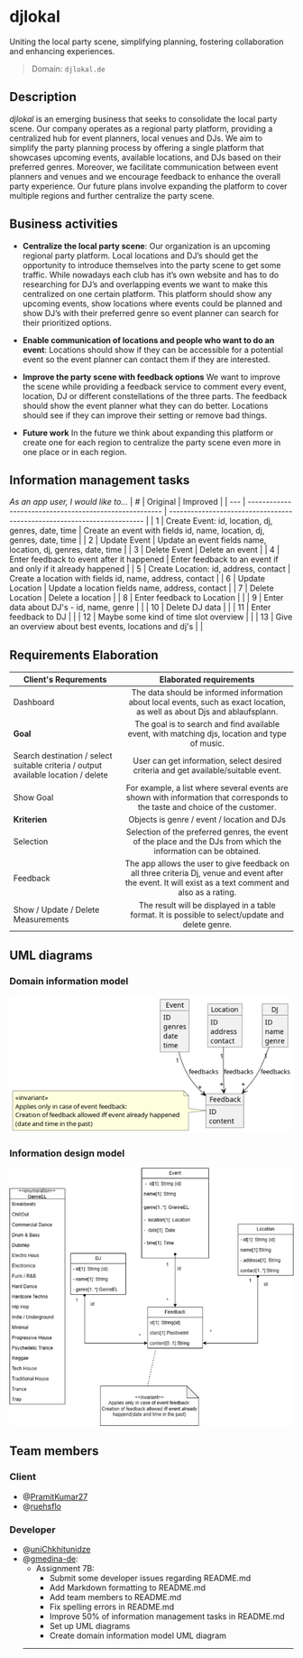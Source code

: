 # djlokal
Uniting the local party scene, simplifying planning, fostering collaboration and enhancing experiences.

> Domain: `djlokal.de`

## Description
*djlokal* is an emerging business that seeks to consolidate the local party scene. 
Our company operates as a regional party platform, providing a centralized hub for event planners, local venues and DJs. 
We aim to simplify the party planning process by offering a single platform that showcases upcoming events, available locations, and DJs based on their preferred genres. 
Moreover, we facilitate communication between event planners and venues and we encourage feedback to enhance the overall party experience. 
Our future plans involve expanding the platform to cover multiple regions and further centralize the party scene.

## Business activities
- **Centralize the local party scene**:
Our organization is an upcoming regional party platform. 
Local locations and DJ’s should get the opportunity to introduce themselves into the party scene to get some traffic. 
While nowadays each club has it’s own website and has to do researching for DJ’s and overlapping events we want to make this centralized on one certain platform. 
This platform should show any upcoming events, show locations where events could be planned and show DJ’s with their preferred genre so event planner can search for their prioritized options.

- **Enable communication of locations and people who want to do an event**:
Locations should show if they can be accessible for a potential event so the event planner can contact them if they are interested.

- **Improve the party scene with feedback options**
We want to improve the scene while providing a feedback service to comment every event, location, DJ or different constellations of the three parts. 
The feedback should show the event planner what they can do better. 
Locations should see if they can improve their setting or remove bad things.

- **Future work**
In the future we think about expanding this platform or create one for each region to centralize the party scene even more in one place or in each region.

## Information management tasks
*As an app user, I would like to...*
| #   | Original                                               | Improved                                                                |
| --- | ------------------------------------------------------ | ----------------------------------------------------------------------- |
| 1   | Create Event: id, location, dj, genres, date, time     | Create an event with fields id, name, location, dj, genres, date, time |
| 2   | Update Event                                           | Update an event fields name, location, dj, genres, date, time          |
| 3   | Delete Event                                           | Delete an event                                                         |
| 4   | Enter feedback to event after it happened              | Enter feedback to an event if and only if it already happened           |
| 5   | Create Location: id, address, contact                  | Create a location with fields id, name, address, contact                |
| 6   | Update Location                                        | Update a location fields name, address, contact                         |
| 7   | Delete Location                                        | Delete a location                                                       |
| 8   | Enter feedback to Location                             |                                                                         |
| 9   | Enter data about DJ's - id, name, genre                |                                                                         |
| 10  | Delete DJ data                                         |                                                                         |
| 11  | Enter feedback to DJ                                   |                                                                         |
| 12  | Maybe some kind of time slot overview                  |                                                                         |
| 13  | Give an overview about best events, locations and dj's |                                                                         |


##  Requirements Elaboration 
| Client's Requrements| Elaborated requirements| 
| --------------------| :--------------------: | 
| Dashboard |  The data should be informed information about local events, such as exact location, as well as about Djs and ablaufsplann.  |
| **Goal**| The goal is to search and find available event, with matching djs, location and type of music.|
|Search destination / select suitable criteria / output available location / delete |User can get information, select desired criteria and get available/suitable event.
| Show Goal | For example, a list where several events are shown with information that corresponds to the taste and choice of the customer. |
|**Kriterien** | Objects is genre / event / location and DJs |
| Selection| Selection of the preferred genres, the event of the place and the DJs from which the information can be obtained.|
| Feedback| The app allows the user to give feedback on all three criteria Dj, venue and event after the event. It will exist as a text comment and also as a rating. |
| Show / Update / Delete Measurements | The result will be displayed in a table format. It is possible to select/update and delete genre.|

## UML diagrams
### Domain information model
![Domain information model](uml/dim.png?raw=true)

### Information design model 
![Information design model](uml/idm.jpg?raw=true)

## Team members
### Client
- @[PramitKumar27](https://github.com/PramitKumar27)
- @[ruehsflo](https://github.com/ruehsflo)
### Developer
- @[uniChkhitunidze](https://github.com/uniChkhitunidze)
- @[gmedina-de](https://github.com/gmedina-de): 
  - Assignment 7B:
    - Submit some developer issues regarding README.md
    - Add Markdown formatting to README.md
    - Add team members to README.md
    - Fix spelling errors in README.md
    - Improve 50% of information management tasks in README.md
    - Set up UML diagrams
    - Create domain information model UML diagram
  - --

